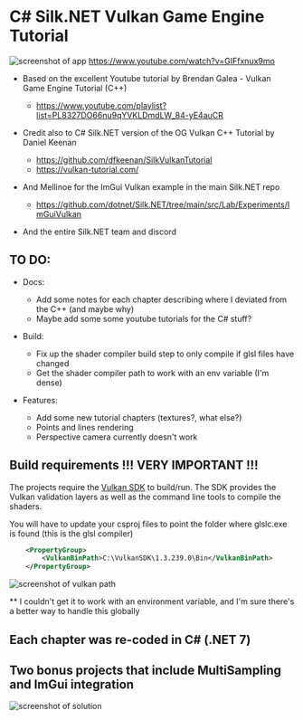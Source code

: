 # C# Silk.NET Vulkan Game Engine Tutorial

![screenshot of app](https://github.com/stymee/SilkVulkanTutorial/blob/master/Docs/screenshot1.png?raw=true)
https://www.youtube.com/watch?v=GIFfxnux9mo

- Based on the excellent Youtube tutorial by Brendan Galea - Vulkan Game Engine Tutorial (C++)
	- https://www.youtube.com/playlist?list=PL8327DO66nu9qYVKLDmdLW_84-yE4auCR

- Credit also to C# Silk.NET version of the OG Vulkan C++ Tutorial by Daniel Keenan
	- https://github.com/dfkeenan/SilkVulkanTutorial
	- https://vulkan-tutorial.com/

- And Mellinoe for the ImGui Vulkan example in the main Silk.NET repo
	- https://github.com/dotnet/Silk.NET/tree/main/src/Lab/Experiments/ImGuiVulkan

- And the entire Silk.NET team and discord 

## TO DO:
- Docs:
	- Add some notes for each chapter describing where I deviated from the C++ (and maybe why)
	- Maybe add some some youtube tutorials for the C# stuff?

- Build:
	- Fix up the shader compiler build step to only compile if glsl files have changed
	- Get the shader compiler path to work with an env variable (I'm dense)

- Features:
	- Add some new tutorial chapters (textures?, what else?)
	- Points and lines rendering
	- Perspective camera currently doesn't work
	

## Build requirements !!! VERY IMPORTANT !!!

The projects require the [Vulkan SDK](https://www.lunarg.com/vulkan-sdk/) to build/run. The SDK provides the Vulkan validation layers as well as the command line tools to compile the shaders. 

You will have to update your csproj files to point the folder where glslc.exe is found (this is the glsl compiler)

```xml
	<PropertyGroup>
		<VulkanBinPath>C:\VulkanSDK\1.3.239.0\Bin</VulkanBinPath>
	</PropertyGroup>
```
![screenshot of vulkan path](https://github.com/stymee/SilkVulkanTutorial/blob/master/Docs/screenshot3.png?raw=true)

** I couldn't get it to work with an environment variable, and I'm sure there's a better way to handle this globally


## Each chapter was re-coded in C# (.NET 7)
## Two bonus projects that include MultiSampling and ImGui integration
![screenshot of solution](https://github.com/stymee/SilkVulkanTutorial/blob/master/Docs/screenshot2.png?raw=true)
